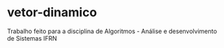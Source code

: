 # vetor-dinamico
Trabalho feito para a disciplina de Algoritmos - Análise e desenvolvimento de Sistemas IFRN
